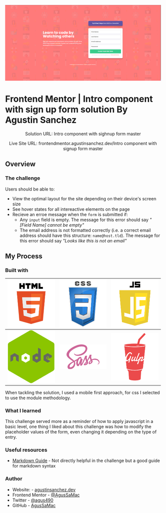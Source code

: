 ![Intro Component and signup form](images/Image_desktop.png)
# Frontend Mentor | Intro component with sign up form solution By Agustin Sanchez
<p align="center">Solution URL: <a src="https://github.com/AgusSaMac/agussamac.github.io/tree/main/HMTL5%20CSS3%20JS/intro-component-with-signup-form-master">Intro component with sighnup form master</a> </p>
<p align="center">Live Site URL: <a src="">frontendmentor.agustinsanchez.dev/Intro component with signup form master</a> </p>

## Overview

### The challenge

Users should be able to:
- View the optimal layout for the site depending on their device's screen size
- See hover states for all intereactive elements on the page
- Recieve an erroe message when the `form` is submitted if:
  - Any `input` field is empty. The message for this error should say *"[Field Name] cannot be empty"* 
  - The email address is not formatted correctly (i.e. a correct email address should have this structure: `name@host.tld`). The message for this error should say *"Looks like this is not an email"*


## My Process

### Built with



|![HTML5](images/html5.png)|![CSS3](images/css.png)|![JAVASCRIPT](images/javascript.png)|
|---|---|---|
|![NODE.JS](images/node.js.png)|![SASS](images/sass.png)|![GULP](images/gulp.png)|


When tackling the solution, I used a mobile first approach, for css I selected to use the module methodology.

### What I learned

This challenge served more as a reminder of how to apply javascript in a basic level, one thing I liked about this challenge was how to modify the placeholder values of the form, even changing it depending on the type of entry.

### Useful resources

- [Markdown Guide](https://towardsdatascience.com/the-ultimate-markdown-cheat-sheet-3d3976b31a0) - Not directly helpful in the challenge but a good guide for markdown syntax

### Author

- Website: - [agustinsanchez.dev](https://www.agustinsanchez.dev)
- Frontend Mentor - [@AgusSaMac](https://www.frontendmentor.io/profile/AgusSaMac)
- Twitter - [@agus490](https://www.twitter.com/agus490)
- GitHub - [AgusSaMac](https://github.com/AgusSaMac)